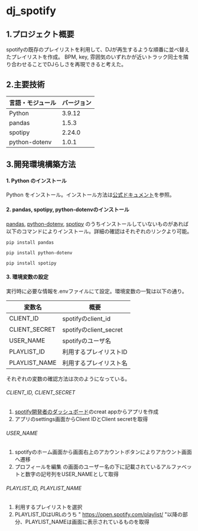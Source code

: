 # dj_spotify
## 1.プロジェクト概要
spotifyの既存のプレイリストを利用して、DJが再生するような順番に並べ替えたプレイリストを作成。
BPM, key, 雰囲気のいずれかが近いトラック同士を隣り合わせることでDJらしさを再現できると考えた。

## 2.主要技術

| 言語・モジュール | バージョン |
| -------------------- | ---------- |
| Python                | 3.9.12       |
| pandas                | 1.5.3       |
| spotipy                | 2.24.0       |
| python-dotenv                | 1.0.1       |

## 3.開発環境構築方法

#### 1. Python のインストール

Python をインストール。インストール方法は[公式ドキュメント](https://www.python.org/downloads/)を参照。

#### 2. pandas, spotipy, python-dotenvのインストール

[pandas](https://pandas.pydata.org/docs/getting_started/install.html), [python-dotenv](https://pypi.org/project/python-dotenv/), [spotipy](https://pypi.org/project/spotipy/) のうちインストールしていないものがあれば以下のコマンドによりインストール。詳細の確認はそれぞれのリンクより可能。

```
pip install pandas

pip install python-dotenv

pip install spotipy
```

#### 3. 環境変数の設定
実行時に必要な情報を.envファイルにて設定。環境変数の一覧は以下の通り。

| 変数名                 | 概要                                      |
| ---------------------- | ----------------------------------------- |
| CLIENT_ID    | spotifyのclient_id　 |
| CLIENT_SECRET         | spotifyのclient_secret   |
| USER_NAME             | spotifyのユーザ名         |
| PLAYLIST_ID         | 利用するプレイリストID       |
| PLAYLIST_NAME         | 利用するプレイリスト名       |

それぞれの変数の確認方法は次のようになっている。
###### CLIENT_ID, CLIENT_SECRET
1. [spotify開発者のダッシュボード](https://developer.spotify.com/dashboard)のcreat appからアプリを作成
2. アプリのsettings画面からClient IDとClient secretを取得

###### USER_NAME
1. spotifyのホーム画面から画面右上のアカウントボタンによりアカウント画面へ遷移
2. プロフィールを編集 の画面のユーザー名の下に記載されているアルファベットと数字の記号列をUSER_NAMEとして取得

###### PLAYLIST_ID, PLAYLIST_NAME
1. 利用するプレイリストを選択
2. PLAYLIST_IDはURLのうち " https://open.spotify.com/playlist/ "以降の部分、PLAYLIST_NAMEは画面に表示されているものを取得
